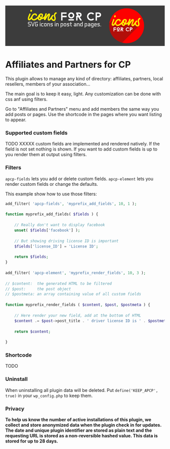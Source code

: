 ![Logo](images/logo-for-readme.jpg)

# Affiliates and Partners for CP

This plugin allows to manage any kind of directory: affiliates, partners, local resellers, members of your association...

The main goal is to keep it easy, light.
Any customization can be done with css anf using filters.

Go to "Affiliates and Partners" menu and add members the same way you add posts or pages.
Use the shortcode in the pages where you want listing to appear.


### Supported custom fields

TODO XXXXX custom fields are implemented and rendered natively.
If the field is not set nothing is shown.
If you want to add custom fields is up to you render them at output using filters.

### Filters

`apcp-fields` lets you add or delete custom fields.
`apcp-element` lets you render custom fields or change the defaults.

This example show how to use those filters:

```php
add_filter( 'apcp-fields', 'myprefix_add_fields', 10, 1 );

function myprefix_add_fields( $fields ) {

	// Really don't want to display facebook
	unset( $fields['facebook'] );

	// But showing driving license ID is important
	$fields['license_ID'] = 'License ID';
	
	return $fields;	
}

add_filter( 'apcp-element', 'myprefix_render_fields', 10, 3 );

// $content:  the generated HTML to be filtered
// $post:     the post object
// $postmeta: an array containing value of all custom fields

function myprefix_render_fields ( $content, $post, $postmeta ) {

	// Here render your new field, add at the bottom of HTML
	$content .= $post->post_title . ' driver license ID is ' . $postmeta['license_ID'];

	return $content;

}
```

### Shortcode

TODO

### Uninstall
When uninstalling all plugin data will be deleted.
Put `define('KEEP_APCP', true)` in your `wp_config.php` to keep them.

### Privacy
**To help us know the number of active installations of this plugin, we collect and store anonymized data when the plugin check in for updates. The date and unique plugin identifier are stored as plain text and the requesting URL is stored as a non-reversible hashed value. This data is stored for up to 28 days.**

